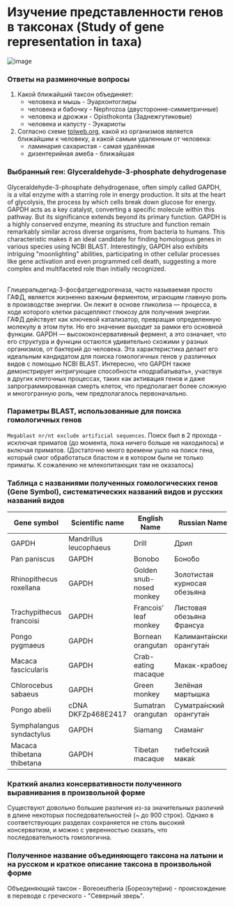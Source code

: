 # Изучение представленности генов в таксонах (Study of gene representation in taxa)
![image](https://github.com/benmasud/nsu-bio-informatics-1/assets/69720999/fc6f04b2-4c92-4755-bd19-8d1e7bb044c4)

### Ответы на разминочные вопросы
1. Какой ближайший таксон объединяет:
   - человека и мышь - Эуархонтоглиры
   - человека и бабочку - Nephrozoa (двусторонне-симметричные)
   - человека и дрожжи - Opisthokonta (Заднежгутиковые)
   - человека и капусту - Эукариоты
2. Согласно схеме [tolweb.org](http://tolweb.org/Eukaryotes/3), какой из организмов является ближайшим к человеку, а какой самым удаленным от человека:
   - ламинария сахаристая - самая удалённая
   - дизентерийная амеба - ближайшая

### Выбранный ген: Glyceraldehyde-3-phosphate dehydrogenase
Glyceraldehyde-3-phosphate dehydrogenase, often simply called GAPDH, is a vital enzyme with a starring role in energy production. It sits at the heart of glycolysis, the process by which cells break down glucose for energy. GAPDH acts as a key catalyst, converting a specific molecule within this pathway. But its significance extends beyond its primary function. GAPDH is a highly conserved enzyme, meaning its structure and function remain remarkably similar across diverse organisms, from bacteria to humans. This characteristic makes it an ideal candidate for finding homologous genes in various species using NCBI BLAST. Interestingly, GAPDH also exhibits intriguing "moonlighting" abilities, participating in other cellular processes like gene activation and even programmed cell death, suggesting a more complex and multifaceted role than initially recognized.

<br>
Глицеральдегид-3-фосфатдегидрогеназа, часто называемая просто ГАФД, является жизненно важным ферментом, играющим главную роль в производстве энергии. Он лежит в основе гликолиза — процесса, в ходе которого клетки расщепляют глюкозу для получения энергии. ГАФД действует как ключевой катализатор, превращая определенную молекулу в этом пути. Но его значение выходит за рамки его основной функции. GAPDH — высококонсервативный фермент, а это означает, что его структура и функции остаются удивительно схожими у разных организмов, от бактерий до человека. Эта характеристика делает его идеальным кандидатом для поиска гомологичных генов у различных видов с помощью NCBI BLAST. Интересно, что GAPDH также демонстрирует интригующие способности «подрабатывать», участвуя в других клеточных процессах, таких как активация генов и даже запрограммированная смерть клеток, что предполагает более сложную и многогранную роль, чем предполагалось первоначально.


### Параметры BLAST, использованные для поиска гомологичных генов
`Megablast nr/nt exclude artificial sequences`. Поиск был в 2 прохода - исключая приматов (до момента, пока ничего больше не находилось) и включая приматов.
(Достаточно много времени ушло на поиск гена, который смог обработаться бластом и в котором были не только приматы. К сожалению не млекопитающих там не оказалось)

### Таблица с названиями полученных гомологических генов (Gene Symbol), систематических названий видов и русских названий видов

<table>
  <thead>
    <tr>
      <th>Gene symbol</th>
      <th>Scientific name</th>
      <th>English Name</th>
      <th>Russian Name</th>
      <th>Query Cover</th>
      <th>Total Score</th>
    </tr>
  </thead>
  <tbody>
    <tr>
      <td>GAPDH</td>
      <td>Mandrillus leucophaeus </td>
      <td>Drill</td>
      <td>Дрил </td>
      <td>60%</td>
      <td>3628</td>
    </tr>
    <tr>
      <td>Pan paniscus</td>
      <td>GAPDH</td>
      <td>Bonobo </td>
      <td>Боно́бо</td>
      <td>36%</td>
      <td>2614</td>
    </tr>
    <tr>
       <td>Rhinopithecus roxellana </td>
      <td>GAPDH</td>
      <td>Golden snub-nosed monkey</td>
      <td>Золотистая курносая обезьяна</td>
      <td>32%</td>
      <td>2158</td>
    </tr>
    <tr>
       <td>Trachypithecus francoisi </td>
      <td>GAPDH</td>
      <td>Francois’ leaf monkey</td>
      <td>Листовая обезьяна Франсуа</td>
      <td>32%</td>
      <td>2205</td>
    </tr>
    <tr>
      <td>Pongo pygmaeus</td>
      <td>GAPDH</td>
      <td>Bornean orangutan</td>
      <td>Калиманта́нский орангута́н</td>
      <td>32%</td>
      <td>2272</td>
    </tr>
    <tr>
      <td>Macaca fascicularis </td>
      <td>GAPDH</td>
      <td>Crab-eating macaque</td>
      <td>Макак-крабоед</td>
      <td>34%</td>
      <td>2258</td>
    </tr>
    <tr>
      <td>Chlorocebus sabaeus </td>
      <td>GAPDH</td>
      <td>Green monkey</td>
      <td>Зелёная мартышка</td>
      <td>32%</td>
      <td>2187</td>
    </tr>
    <tr>
      <td>Pongo abelii  </td>
      <td>cDNA DKFZp468E2417 </td>
      <td>Sumatran orangutan</td>
      <td>Суматра́нский орангута́н </td>
      <td>32%</td>
      <td>2266</td>
    </tr>
    <tr>
      <td>Symphalangus syndactylus </td>
      <td>GAPDH</td>
      <td>Siamang</td>
      <td>Сиама́нг </td>
      <td>32%</td>
      <td>2273</td>
    </tr>
    <tr>
      <td>Macaca thibetana thibetana </td>
      <td>GAPDH</td>
      <td>Tibetan macaque</td>
      <td>тибе́тский мака́к</td>
      <td>34%</td>
      <td>2252</td>
    </tr>
  </tbody>
</table>

### Краткий анализ консервативности полученного выравнивания в произвольной форме
Существуют довольно большие различия из-за значительных различий в длине некоторых последовательностей (~ до 900 строк). Однако в соответствующих разделах сохраняется не столь высокий консерватизм, и можно с уверенностью сказать, что последовательность гомологична.
### Полученное название объединяющего таксона на латыни и на русском и краткое описание таксона в произвольной форме
Объединяющий таксон - Boreoeutheria (Бореоэуте́рии) - происхождение в переводе с греческого - "Северный зверь".
